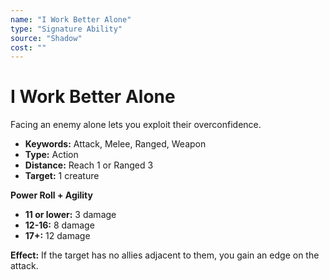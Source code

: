 ```yaml
---
name: "I Work Better Alone"
type: "Signature Ability"
source: "Shadow"
cost: ""
---
```


# I Work Better Alone

Facing an enemy alone lets you exploit their overconfidence.

- **Keywords:** Attack, Melee, Ranged, Weapon
- **Type:** Action
- **Distance:** Reach 1 or Ranged 3
- **Target:** 1 creature

**Power Roll + Agility**

- **11 or lower:** 3 damage
- **12-16:** 8 damage
- **17+:** 12 damage

**Effect:** If the target has no allies adjacent to them, you gain an edge on the attack.
